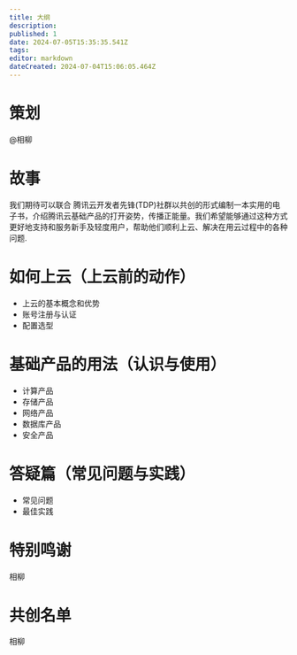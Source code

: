 ```yaml
---
title: 大纲
description: 
published: 1
date: 2024-07-05T15:35:35.541Z
tags: 
editor: markdown
dateCreated: 2024-07-04T15:06:05.464Z
---
```


# 策划

@相柳

# 故事

我们期待可以联合 腾讯云开发者先锋(TDP)社群以共创的形式编制一本实用的电子书，介绍腾讯云基础产品的打开姿势，传播正能量。我们希望能够通过这种方式更好地支持和服务新手及轻度用户，帮助他们顺利上云、解决在用云过程中的各种问题.

# 如何上云（上云前的动作）

  - 上云的基本概念和优势
  - 账号注册与认证
  - 配置选型

# 基础产品的用法（认识与使用）

  - 计算产品
  - 存储产品
  - 网络产品
  - 数据库产品
  - 安全产品

# 答疑篇（常见问题与实践）

  - 常见问题
  - 最佳实践

# 特别鸣谢

相柳

# 共创名单

相柳